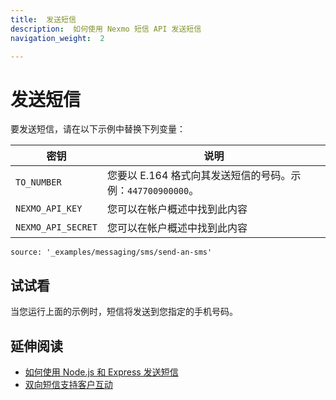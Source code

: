 ```yaml
---
title:  发送短信
description:  如何使用 Nexmo 短信 API 发送短信
navigation_weight:  2

---
```



发送短信
====

要发送短信，请在以下示例中替换下列变量：

密钥 | 说明
-- | --
`TO_NUMBER` | 您要以 E.164 格式向其发送短信的号码。示例：`447700900000`。
`NEXMO_API_KEY` | 您可以在帐户概述中找到此内容
`NEXMO_API_SECRET` | 您可以在帐户概述中找到此内容

```code_snippets
source: '_examples/messaging/sms/send-an-sms'
```

试试看
---

当您运行上面的示例时，短信将发送到您指定的手机号码。

延伸阅读
----

* [如何使用 Node.js 和 Express 发送短信](https://www.nexmo.com/blog/2016/10/19/how-to-send-sms-messages-with-node-js-and-express-dr/)
* [双向短信支持客户互动](/tutorials/two-way-sms-for-customer-engagement)

